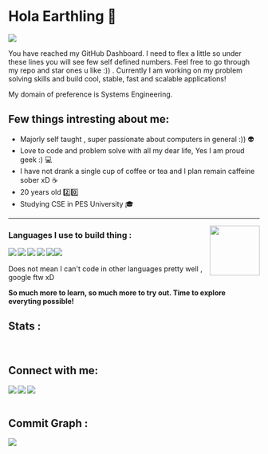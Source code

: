 <h1> Hola Earthling 👋 </h1>

![](https://komarev.com/ghpvc/?username=NavinShrinivas)

You have reached my GitHub Dashboard. I need to flex a little so under these lines you will see few self defined numbers.
Feel free to go through my repo and star ones u like :)) . Currently I am working on my problem solving skills and build cool, stable, fast and scalable applications!

My domain of preference is Systems Engineering.
 
 <h2>Few things intresting about me:</h2>
 
 - Majorly self taught , super passionate about computers in general :)) :alien:
 - Love to code and problem solve with all my dear life, Yes I am proud geek :) :computer:
 - I have not drank a single cup of coffee or tea and I plan remain caffeine sober xD :coffee:
 - 20 years old :two::zero:
 - Studying CSE in PES University 🎓


<hr>
<img align='right' src='https://user-images.githubusercontent.com/5713670/87202985-820dcb80-c2b6-11ea-9f56-7ec461c497c3.gif' width='100"'>


<h3> Languages I use to build thing : </h3>

<img align='left' src="https://img.icons8.com/color/48/000000/c-plus-plus-logo.png"/><img align='left' src="https://img.icons8.com/color/48/000000/python.png"/><img align="left" src="https://img.icons8.com/color/48/000000/c-programming.png"/><img align="left" src="https://www.rust-lang.org/logos/rust-logo-64x64.png"/><img src="https://img.icons8.com/color/48/000000/javascript--v1.png"/><img src="https://img.icons8.com/color/48/000000/golang.png"/>
<br><br>
Does not mean I can't code in other languages pretty well , google ftw xD<br>

<b>So much more to learn, so much more to try out. Time to explore everyting possible!</b>

## Stats :

<img alt="" src="https://github-profile-summary-cards.vercel.app/api/cards/profile-details?username=NavinShrinivas&theme=github_dark" />

<img alt="" align="left" src="http://github-profile-summary-cards.vercel.app/api/cards/repos-per-language?username=NavinShrinivas&theme=github_dark" />

<img alt="" align="left" src="http://github-profile-summary-cards.vercel.app/api/cards/most-commit-language?username=NavinShrinivas&theme=github_dark" />

<img alt="" align="left" src="http://github-profile-summary-cards.vercel.app/api/cards/stats?username=NavinShrinivas&theme=github_dark" />

<img alt="" src="http://github-profile-summary-cards.vercel.app/api/cards/productive-time?username=NavinShrinivas&theme=github_dark&utcOffset=8" />

<h2> Connect with me: </h2>

[<img align="left" src="https://img.icons8.com/fluent/48/000000/instagram-new.png"/>][instagram]
[<img align="left" src="https://img.icons8.com/fluent/48/000000/telegram-app.png"/>][telegram]
[<img align="left" src="https://img.icons8.com/fluent/48/000000/gmail.png"/>][email]




[instagram]: https://www.instagram.com/navin_shrinivas
[telegram]: https://t.me/navinshrinivas
[email]: mailto:karupal2002@gmail.com
<br> <br>

<h2> Commit Graph : </h2>
<img align="left" src="https://activity-graph.herokuapp.com/graph?username=NavinShrinivas&theme=github"/>
<!--**NavinShrinivas/NavinShrinivas** is a ✨ _special_ ✨ repository because its `README.md` (this file) appears on your GitHub profile.-->
